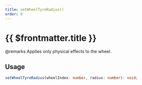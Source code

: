 ```yaml
---
title: setWheelTyreRadius()
order: 0
---
```


# {{ $frontmatter.title }}

@remarks Applies only physical effects to the wheel.

## Usage

```ts
setWheelTyreRadius(wheelIndex: number, radius: number): void;
```
